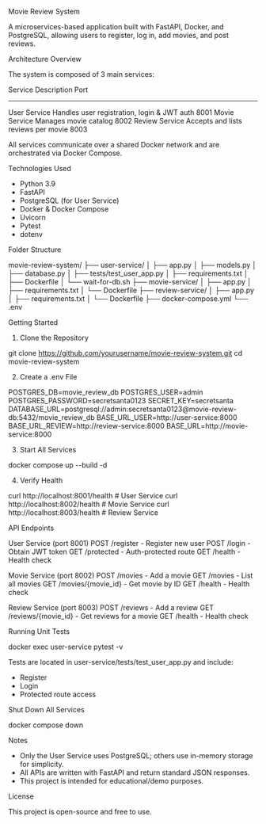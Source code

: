 Movie Review System

A microservices-based application built with FastAPI, Docker, and PostgreSQL, allowing users to register, log in, add movies, and post reviews.

Architecture Overview

The system is composed of 3 main services:

Service          Description                                 Port
---------------  ------------------------------------------  -----
User Service     Handles user registration, login & JWT auth  8001
Movie Service    Manages movie catalog                        8002
Review Service   Accepts and lists reviews per movie          8003

All services communicate over a shared Docker network and are orchestrated via Docker Compose.

Technologies Used

- Python 3.9
- FastAPI
- PostgreSQL (for User Service)
- Docker & Docker Compose
- Uvicorn
- Pytest
- dotenv

Folder Structure

movie-review-system/
├── user-service/
│   ├── app.py
│   ├── models.py
│   ├── database.py
│   ├── tests/test_user_app.py
│   ├── requirements.txt
│   ├── Dockerfile
│   └── wait-for-db.sh
├── movie-service/
│   ├── app.py
│   ├── requirements.txt
│   └── Dockerfile
├── review-service/
│   ├── app.py
│   ├── requirements.txt
│   └── Dockerfile
├── docker-compose.yml
└── .env

Getting Started

1. Clone the Repository

git clone https://github.com/yourusername/movie-review-system.git
cd movie-review-system

2. Create a .env File

POSTGRES_DB=movie_review_db
POSTGRES_USER=admin
POSTGRES_PASSWORD=secretsanta0123
SECRET_KEY=secretsanta
DATABASE_URL=postgresql://admin:secretsanta0123@movie-review-db:5432/movie_review_db
BASE_URL_USER=http://user-service:8000
BASE_URL_REVIEW=http://review-service:8000
BASE_URL=http://movie-service:8000

3. Start All Services

docker compose up --build -d

4. Verify Health

curl http://localhost:8001/health   # User Service
curl http://localhost:8002/health   # Movie Service
curl http://localhost:8003/health   # Review Service

API Endpoints

User Service (port 8001)
POST /register - Register new user
POST /login - Obtain JWT token
GET /protected - Auth-protected route
GET /health - Health check

Movie Service (port 8002)
POST /movies - Add a movie
GET /movies - List all movies
GET /movies/{movie_id} - Get movie by ID
GET /health - Health check

Review Service (port 8003)
POST /reviews - Add a review
GET /reviews/{movie_id} - Get reviews for a movie
GET /health - Health check

Running Unit Tests

docker exec user-service pytest -v

Tests are located in user-service/tests/test_user_app.py and include:
- Register
- Login
- Protected route access

Shut Down All Services

docker compose down

Notes

- Only the User Service uses PostgreSQL; others use in-memory storage for simplicity.
- All APIs are written with FastAPI and return standard JSON responses.
- This project is intended for educational/demo purposes.

License

This project is open-source and free to use.
